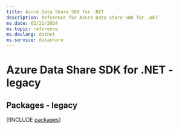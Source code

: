 ```yaml
---
title: Azure Data Share SDK for .NET
description: Reference for Azure Data Share SDK for .NET
ms.date: 02/21/2024
ms.topic: reference
ms.devlang: dotnet
ms.service: datashare
---
```

# Azure Data Share SDK for .NET - legacy
## Packages - legacy
[!INCLUDE [packages](data-share-index.md)]